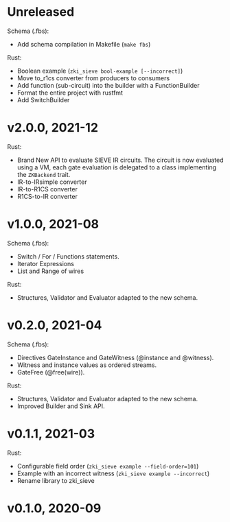 # Unreleased

Schema (.fbs):
- Add schema compilation in Makefile (`make fbs`)

Rust:
- Boolean example (`zki_sieve bool-example [--incorrect]`)
- Move to_r1cs converter from producers to consumers
- Add function (sub-circuit) into the builder with a FunctionBuilder
- Format the entire project with rustfmt
- Add SwitchBuilder

# v2.0.0, 2021-12

Rust:
- Brand New API to evaluate SIEVE IR circuits. The circuit is now evaluated using a VM, each gate evaluation is 
delegated to a class implementing the `ZKBackend` trait.
- IR-to-IRsimple converter
- IR-to-R1CS converter
- R1CS-to-IR converter


# v1.0.0, 2021-08

Schema (.fbs):
- Switch / For / Functions statements.
- Iterator Expressions
- List and Range of wires

Rust:
- Structures, Validator and Evaluator adapted to the new schema.


# v0.2.0, 2021-04

Schema (.fbs):
- Directives GateInstance and GateWitness (@instance and @witness).
- Witness and instance values as ordered streams.
- GateFree (@free(wire)).

Rust:
- Structures, Validator and Evaluator adapted to the new schema.
- Improved Builder and Sink API.

# v0.1.1, 2021-03

Rust:
- Configurable field order (`zki_sieve example --field-order=101`)
- Example with an incorrect witness (`zki_sieve example --incorrect`)
- Rename library to zki_sieve

# v0.1.0, 2020-09
